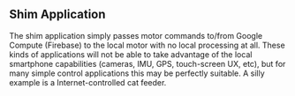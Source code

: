 ## Shim Application

The shim application simply passes motor commands to/from Google Compute (Firebase) to the local motor with no local processing at all. These kinds of applications will not be able to take advantage of the local smartphone capabilities (cameras, IMU, GPS, touch-screen UX, etc), but for many simple control applications this may be perfectly suitable. A silly example is a Internet-controlled cat feeder.

